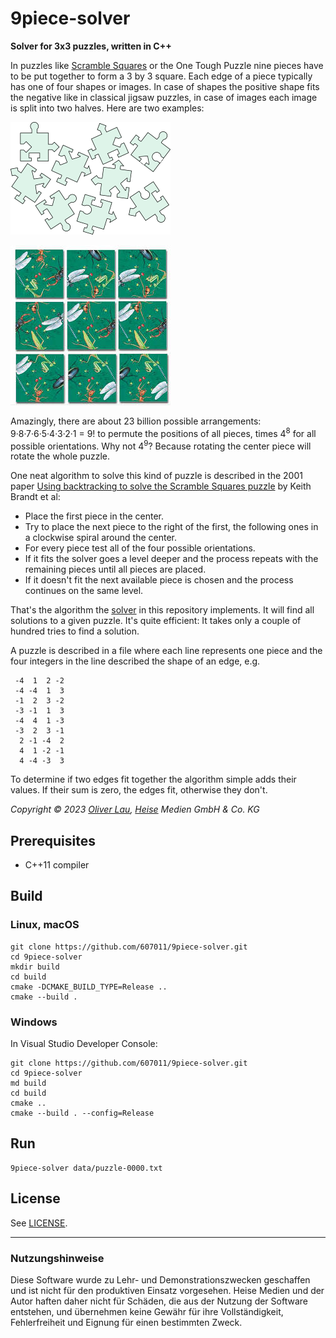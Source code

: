 # 9piece-solver

**Solver for 3x3 puzzles, written in C++**

In puzzles like [Scramble Squares](https://www.scramblesquares.com/) or the One Tough Puzzle nine pieces have to be put together to form a 3 by 3 square. Each edge of a piece typically has one of four shapes or images. In case of shapes the positive shape fits the negative like in classical jigsaw puzzles, in case of images each image is split into two halves. Here are two examples:

![Jigsaw sample](doc/sample-pieces.png)

![Scramble Squares Insects sample](doc/scramble-squares-insects.jpg)

Amazingly, there are about 23 billion possible arrangements: 9·8·7·6·5·4·3·2·1 = 9! to permute the positions of all pieces, times 4<sup>8</sup> for all possible orientations. Why not 4<sup>9</sup>? Because rotating the center piece will rotate the whole puzzle.

One neat algorithm to solve this kind of puzzle is described in the 2001 paper [Using backtracking to solve the Scramble Squares puzzle](doc/backtrackingPaper.pdf) by Keith Brandt et al:

- Place the first piece in the center.
- Try to place the next piece to the right of the first, the following ones in a clockwise spiral around the center.
- For every piece test all of the four possible orientations.
- If it fits the solver goes a level deeper and the process repeats with the remaining pieces until all pieces are placed.
- If it doesn't fit the next available piece is chosen and the process continues on the same level.

That's the algorithm the [solver](https://github.com/607011/9piece-solver/blob/main/src/solver.hpp) in this repository implements. It will find all solutions to a given puzzle. It's quite efficient: It takes only a couple of hundred tries to find a solution.

A puzzle is described in a file where each line represents one piece and the four integers in the line described the shape of an edge, e.g.

```
 -4  1  2 -2 
 -4 -4  1  3 
 -1  2  3 -2 
 -3 -1  1  3 
 -4  4  1 -3
 -3  2  3 -1 
  2 -1 -4  2 
  4  1 -2 -1 
  4 -4 -3  3 
```

To determine if two edges fit together the algorithm simple adds their values. If their sum is zero, the edges fit, otherwise they don't.

_Copyright ©️ 2023 [Oliver Lau](mailto:ola@ct.de), [Heise](https://www.heise.de/) Medien GmbH & Co. KG_


## Prerequisites

- C++11 compiler


## Build


### Linux, macOS

```
git clone https://github.com/607011/9piece-solver.git
cd 9piece-solver
mkdir build
cd build
cmake -DCMAKE_BUILD_TYPE=Release ..
cmake --build .
```

### Windows

In Visual Studio Developer Console:

```
git clone https://github.com/607011/9piece-solver.git
cd 9piece-solver
md build
cd build
cmake ..
cmake --build . --config=Release
```


## Run

```
9piece-solver data/puzzle-0000.txt
```

## License

See [LICENSE](LICENSE).

--- 

### Nutzungshinweise

Diese Software wurde zu Lehr- und Demonstrationszwecken geschaffen und ist nicht für den produktiven Einsatz vorgesehen. Heise Medien und der Autor haften daher nicht für Schäden, die aus der Nutzung der Software entstehen, und übernehmen keine Gewähr für ihre Vollständigkeit, Fehlerfreiheit und Eignung für einen bestimmten Zweck.
